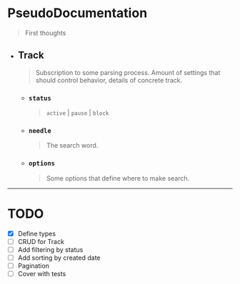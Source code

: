 # PseudoDocumentation
> First thoughts


* ## Track
    > Subscription to some parsing process. Amount of settings that should control behavior, details of concrete track.
    * ### `status`
        > `active` | `pause` | `block`
    * ### `needle`
        > The search word.
    * ### `options`
        > Some options that define where to make search.

---

# TODO
- [x] Define types
- [ ] CRUD for Track
- [ ] Add filtering by status
- [ ] Add sorting by created date
- [ ] Pagination
- [ ] Cover with tests
